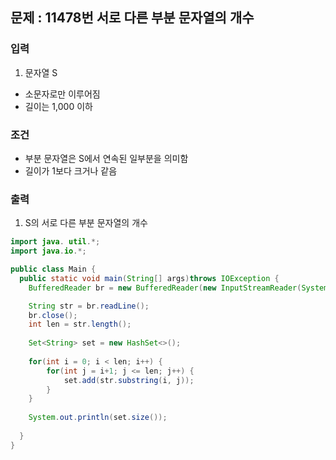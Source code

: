 ## 문제 : 11478번 서로 다른 부분 문자열의 개수 

### 입력
1. 문자열 S
- 소문자로만 이루어짐 
- 길이는 1,000 이하

### 조건 
- 부분 문자열은 S에서 연속된 일부분을 의미함 
- 길이가 1보다 크거나 같음 

### 출력
1. S의 서로 다른 부분 문자열의 개수 

```java
import java. util.*;
import java.io.*;

public class Main {
  public static void main(String[] args)throws IOException {
    BufferedReader br = new BufferedReader(new InputStreamReader(System.in));

    String str = br.readLine();
    br.close();
    int len = str.length(); 
    
    Set<String> set = new HashSet<>();
    
    for(int i = 0; i < len; i++) {
        for(int j = i+1; j <= len; j++) {
            set.add(str.substring(i, j));
        }
    }
    
    System.out.println(set.size());
    
  }
}
```